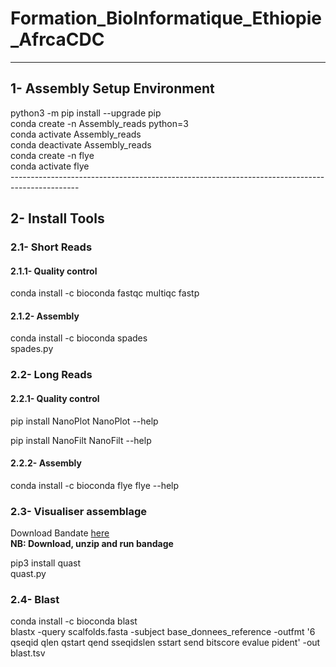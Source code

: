 # Formation_BioInformatique_Ethiopie_AfrcaCDC
---------------------------------------------------------------------------------------------
<h2>1- Assembly Setup Environment</h2>
python3 -m pip install --upgrade pip</br>
conda create -n Assembly_reads python=3</br>
conda activate Assembly_reads</br>
conda deactivate Assembly_reads</br>
conda create -n flye</br>
conda activate flye</br>
-----------------------------------------------------------------------------------------------
<h2>2- Install Tools</h2> 

<h3>2.1- Short Reads</h3>

<h4>2.1.1- Quality control</h4>

conda install -c bioconda fastqc multiqc fastp

<h4>2.1.2- Assembly</h4>

conda install -c bioconda spades</br>
spades.py</br>

<h3>2.2- Long Reads</h3>

<h4>2.2.1- Quality control</h4>

pip install NanoPlot
NanoPlot --help

pip install NanoFilt
NanoFilt --help

<h4>2.2.2- Assembly</h4>

conda install -c bioconda flye
flye --help

<h3>2.3- Visualiser assemblage</h3>

Download Bandate [here](rrwick.github.io/Bandage)</br> 
<strong>NB: Download, unzip and run bandage</strong>

pip3 install quast</br>
quast.py

<h3>2.4- Blast</h3>
 conda install -c bioconda blast</br>
 blastx -query scalfolds.fasta -subject base_donnees_reference -outfmt '6 qseqid qlen qstart qend sseqidslen sstart send bitscore evalue pident' -out blast.tsv
